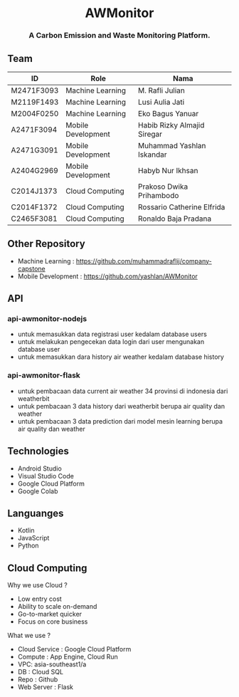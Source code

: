 <p align="center">
  <h1 align="center">AWMonitor</h1>
  <h3 align="center">A Carbon Emission and Waste Monitoring Platform. </h3>

</p>

## Team

| ID         | Role               | Nama                        |
| ---------- | ------------------ | --------------------------- |
| M2471F3093 | Machine Learning   | M. Rafli Julian             |
| M2119F1493 | Machine Learning   | Lusi Aulia Jati             |
| M2004F0250 | Machine Learning   | Eko Bagus Yanuar            |
| A2471F3094 | Mobile Development | Habib Rizky Almajid Siregar |
| A2471G3091 | Mobile Development | Muhammad Yashlan Iskandar   |
| A2404G2969 | Mobile Development | Habyb Nur Ikhsan            |
| C2014J1373 | Cloud Computing    | Prakoso Dwika Prihambodo    |
| C2014F1372 | Cloud Computing    | Rossario Catherine Elfrida  |
| C2465F3081 | Cloud Computing    | Ronaldo Baja Pradana        |

## Other Repository

- Machine Learning : https://github.com/muhammadraflij/company-capstone
- Mobile Development : https://github.com/yashlan/AWMonitor

## API

### api-awmonitor-nodejs

- untuk memasukkan data registrasi user kedalam database users
- untuk melakukan pengecekan data login dari user mengunakan database user
- untuk memasukkan dara history air weather kedalam database history

### api-awmonitor-flask

- untuk pembacaan data current air weather 34 provinsi di indonesia dari weatherbit
- untuk pembacaan 3 data history dari weatherbit berupa air quality dan weather
- untuk pembacaan 3 data prediction dari model mesin learning berupa air quality dan weather

## Technologies

- Android Studio
- Visual Studio Code
- Google Cloud Platform
- Google Colab

## Languanges

- Kotlin
- JavaScript
- Python

## Cloud Computing

Why we use Cloud ?

- Low entry cost
- Ability to scale on-demand
- Go-to-market quicker
- Focus on core business

What we use ?

- Cloud Service : Google Cloud Platform
- Compute : App Engine, Cloud Run
- VPC: asia-southeast1/a
- DB : Cloud SQL
- Repo : Github
- Web Server : Flask
